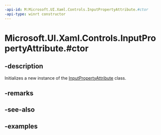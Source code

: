 ```yaml
---
-api-id: M:Microsoft.UI.Xaml.Controls.InputPropertyAttribute.#ctor
-api-type: winrt constructor
---
```


# Microsoft.UI.Xaml.Controls.InputPropertyAttribute.#ctor

<!--
public InputPropertyAttribute ();
-->

## -description

Initializes a new instance of the [InputPropertyAttribute](inputpropertyattribute.md) class.

## -remarks

## -see-also

## -examples
